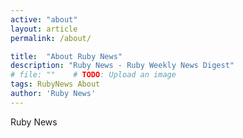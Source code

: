 ```yaml
---
active: "about"
layout: article
permalink: /about/

title:  "About Ruby News"
description: "Ruby News - Ruby Weekly News Digest"
# file: ""    # TODO: Upload an image
tags: RubyNews About
author: 'Ruby News'
---
```


Ruby News
